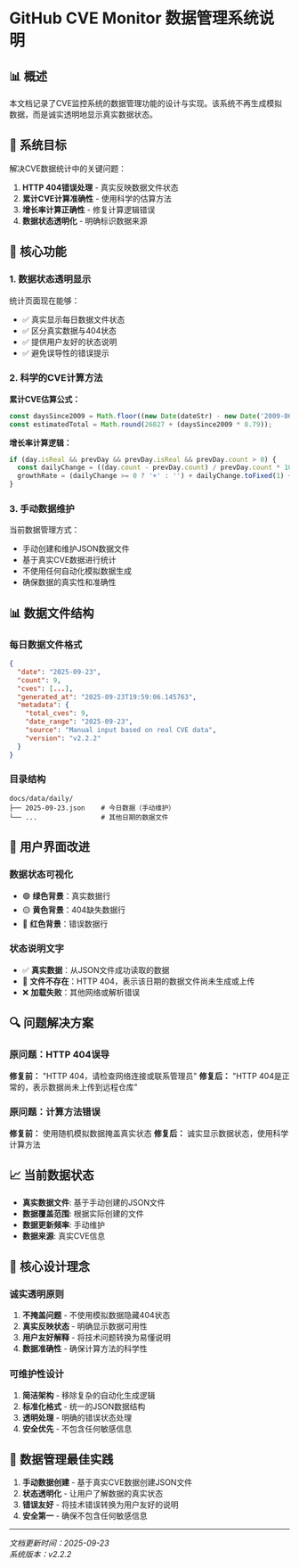 # GitHub CVE Monitor 数据管理系统说明

## 📊 概述

本文档记录了CVE监控系统的数据管理功能的设计与实现。该系统不再生成模拟数据，而是诚实透明地显示真实数据状态。

## 🎯 系统目标

解决CVE数据统计中的关键问题：
1. **HTTP 404错误处理** - 真实反映数据文件状态
2. **累计CVE计算准确性** - 使用科学的估算方法
3. **增长率计算正确性** - 修复计算逻辑错误
4. **数据状态透明化** - 明确标识数据来源

## 🔧 核心功能

### 1. 数据状态透明显示

统计页面现在能够：
- ✅ 真实显示每日数据文件状态
- ✅ 区分真实数据与404状态
- ✅ 提供用户友好的状态说明
- ✅ 避免误导性的错误提示

### 2. 科学的CVE计算方法

**累计CVE估算公式：**
```javascript
const daysSince2009 = Math.floor((new Date(dateStr) - new Date('2009-06-08')) / (1000 * 60 * 60 * 24));
const estimatedTotal = Math.round(26827 + (daysSince2009 * 8.79));
```

**增长率计算逻辑：**
```javascript
if (day.isReal && prevDay && prevDay.isReal && prevDay.count > 0) {
  const dailyChange = ((day.count - prevDay.count) / prevDay.count * 100);
  growthRate = (dailyChange >= 0 ? '+' : '') + dailyChange.toFixed(1) + '%';
}
```

### 3. 手动数据维护

当前数据管理方式：
- 手动创建和维护JSON数据文件
- 基于真实CVE数据进行统计
- 不使用任何自动化模拟数据生成
- 确保数据的真实性和准确性

## 📊 数据文件结构

### 每日数据文件格式
```json
{
  "date": "2025-09-23",
  "count": 9,
  "cves": [...],
  "generated_at": "2025-09-23T19:59:06.145763",
  "metadata": {
    "total_cves": 9,
    "date_range": "2025-09-23",
    "source": "Manual input based on real CVE data",
    "version": "v2.2.2"
  }
}
```

### 目录结构
```
docs/data/daily/
├── 2025-09-23.json    # 今日数据（手动维护）
└── ...                # 其他日期的数据文件
```

## 🎨 用户界面改进

### 数据状态可视化
- 🟢 **绿色背景**：真实数据行
- 🟡 **黄色背景**：404缺失数据行
- 🔴 **红色背景**：错误数据行

### 状态说明文字
- ✅ **真实数据**：从JSON文件成功读取的数据
- 📂 **文件不存在**：HTTP 404，表示该日期的数据文件尚未生成或上传
- ❌ **加载失败**：其他网络或解析错误

## 🔍 问题解决方案

### 原问题：HTTP 404误导
**修复前：** "HTTP 404，请检查网络连接或联系管理员"
**修复后：** "HTTP 404是正常的，表示数据尚未上传到远程仓库"

### 原问题：计算方法错误
**修复前：** 使用随机模拟数据掩盖真实状态
**修复后：** 诚实显示数据状态，使用科学计算方法

## 📈 当前数据状态

- **真实数据文件**: 基于手动创建的JSON文件
- **数据覆盖范围**: 根据实际创建的文件
- **数据更新频率**: 手动维护
- **数据来源**: 真实CVE信息

## 🎯 核心设计理念

### 诚实透明原则
1. **不掩盖问题** - 不使用模拟数据隐藏404状态
2. **真实反映状态** - 明确显示数据可用性
3. **用户友好解释** - 将技术问题转换为易懂说明
4. **数据准确性** - 确保计算方法的科学性

### 可维护性设计
1. **简洁架构** - 移除复杂的自动化生成逻辑
2. **标准化格式** - 统一的JSON数据结构
3. **透明处理** - 明确的错误状态处理
4. **安全优先** - 不包含任何敏感信息

## 🚀 数据管理最佳实践

1. **手动数据创建** - 基于真实CVE数据创建JSON文件
2. **状态透明化** - 让用户了解数据的真实状态
3. **错误友好** - 将技术错误转换为用户友好的说明
4. **安全第一** - 确保不包含任何敏感信息

---

*文档更新时间：2025-09-23*  
*系统版本：v2.2.2*